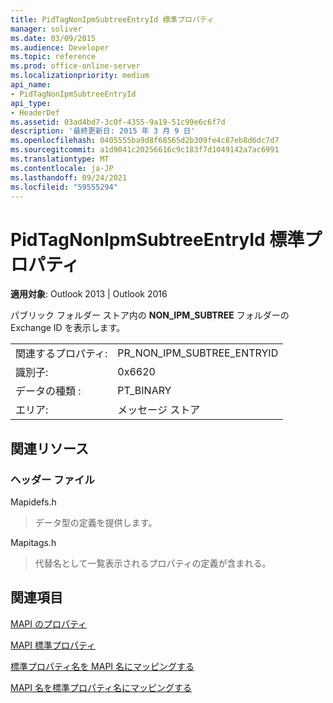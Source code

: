 ```yaml
---
title: PidTagNonIpmSubtreeEntryId 標準プロパティ
manager: soliver
ms.date: 03/09/2015
ms.audience: Developer
ms.topic: reference
ms.prod: office-online-server
ms.localizationpriority: medium
api_name:
- PidTagNonIpmSubtreeEntryId
api_type:
- HeaderDef
ms.assetid: 03ad4bd7-3c0f-4355-9a19-51c99e6c6f7d
description: '最終更新日: 2015 年 3 月 9 日'
ms.openlocfilehash: 0405555ba9d8f68565d2b309fe4c87eb8d6dc7d7
ms.sourcegitcommit: a1d9041c20256616c9c183f7d1049142a7ac6991
ms.translationtype: MT
ms.contentlocale: ja-JP
ms.lasthandoff: 09/24/2021
ms.locfileid: "59555294"
---
```

# <a name="pidtagnonipmsubtreeentryid-canonical-property"></a>PidTagNonIpmSubtreeEntryId 標準プロパティ

  
  
**適用対象**: Outlook 2013 | Outlook 2016 
  
パブリック フォルダー ストア内の **NON_IPM_SUBTREE** フォルダーのExchange ID を表示します。 
  
|||
|:-----|:-----|
|関連するプロパティ:  <br/> |PR_NON_IPM_SUBTREE_ENTRYID  <br/> |
|識別子:  <br/> |0x6620  <br/> |
|データの種類 :   <br/> |PT_BINARY  <br/> |
|エリア:  <br/> |メッセージ ストア  <br/> |
   
## <a name="related-resources"></a>関連リソース

### <a name="header-files"></a>ヘッダー ファイル

Mapidefs.h
  
> データ型の定義を提供します。
    
Mapitags.h
  
> 代替名として一覧表示されるプロパティの定義が含まれる。
    
## <a name="see-also"></a>関連項目



[MAPI のプロパティ](mapi-properties.md)
  
[MAPI 標準プロパティ](mapi-canonical-properties.md)
  
[標準プロパティ名を MAPI 名にマッピングする](mapping-canonical-property-names-to-mapi-names.md)
  
[MAPI 名を標準プロパティ名にマッピングする](mapping-mapi-names-to-canonical-property-names.md)

